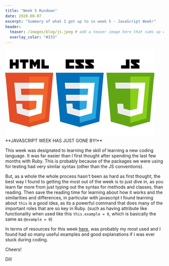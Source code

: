```yaml
---
title: "Week 5 Rundown"
date: 2020-08-07
excerpt: "Summary of what I got up to in week 5 - JavaScript Week!"
header:
  teaser: /images/blog/js.jpeg # add a teaser image here that sums up what the blog post is about for display on blog page, the image should go in the image/blog folder
  overlay_color: "#333"
---
```

<img src='/images/blog/js.jpeg'>
**JAVASCRIPT WEEK HAS JUST GONE BY!**

This week was designated to learning the skill of learning a new coding language. It was far easier than I first thought after spending the last few months with Ruby. This is probably because of the packages we were using for testing had very similar syntax (other than the JS conventions).

But, as a whole the whole process hasn't been as hard as first thought, the best way I found to getting the most out of the week is to just dive in, as you learn far more from just typing out the syntax for methods and classes, than reading. Then save the reading time for learning about how it works and the similarities and differences, in particular with javascript I found learning about ```this``` is a good idea, as its a powerful command that does many of the important roles that are so key in Ruby. (such as having attribute like functionality when used like this ```this.example = 0```, which is basically the same as ```@example = 0```)

In terms of resources for this week [here](https://www.w3schools.com/), was probably my most used and I found had so many useful examples and good explanations if i was ever stuck during coding.

Cheers!

Dill
